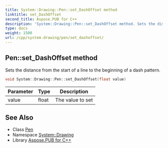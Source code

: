 ```yaml
---
title: System::Drawing::Pen::set_DashOffset method
linktitle: set_DashOffset
second_title: Aspose.PUB for C++
description: 'System::Drawing::Pen::set_DashOffset method. Sets the distance from the start of a line to the beginning of a dash pattern in C++.'
type: docs
weight: 1500
url: /cpp/system.drawing/pen/set_dashoffset/
---
```

## Pen::set_DashOffset method


Sets the distance from the start of a line to the beginning of a dash pattern.

```cpp
void System::Drawing::Pen::set_DashOffset(float value)
```


| Parameter | Type | Description |
| --- | --- | --- |
| value | float | The value to set |

## See Also

* Class [Pen](../)
* Namespace [System::Drawing](../../)
* Library [Aspose.PUB for C++](../../../)
